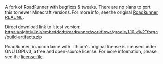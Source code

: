 A fork of RoadRunner with bugfixes & tweaks. There are no plans to port this to newer Minecraft versions. For more info, see the original [RoadRunner README](https://github.com/MaxNeedsSnacks/roadrunner#readme).

Direct download link to latest version: https://nightly.link/embeddedt/roadrunner/workflows/gradle/1.16.x%2Fforge/build-artifacts.zip

RoadRunner, in accordance with Lithium's original license is licensed under GNU LGPLv3, a free and open-source license. For more information, please see the
[license file](https://github.com/MaxNeedsSnacks/meep-meep/blob/1.16.x/forge/LICENSE.txt).
